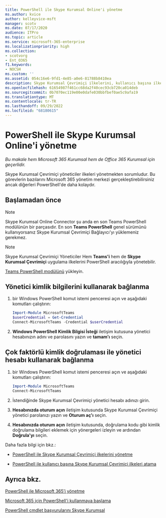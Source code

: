 ```yaml
---
title: PowerShell ile Skype Kurumsal Online'i yönetme
ms.author: kvice
author: kelleyvice-msft
manager: scotv
ms.date: 07/17/2020
audience: ITPro
ms.topic: article
ms.service: microsoft-365-enterprise
ms.localizationpriority: high
ms.collection:
- scotvorg
- Ent_O365
f1.keywords:
- NOCSH
ms.custom: ''
ms.assetid: 054c16e6-9fd1-4e85-a0e6-81788b8410ea
description: Skype Kurumsal Çevrimiçi ilkelerini, kullanıcı başına ilkeleri ve toplantı ayarlarını yönetmek için Microsoft 365 için PowerShell'i kullanın.
ms.openlocfilehash: 61654987f461cc68da2f40cec93cb720ca014deb
ms.sourcegitcommit: 0b7070ec119e00e0dafe030bbfbef0ae5c9afa19
ms.translationtype: MT
ms.contentlocale: tr-TR
ms.lasthandoff: 09/29/2022
ms.locfileid: "68180615"
---
```

# <a name="manage-skype-for-business-online-with-powershell"></a>PowerShell ile Skype Kurumsal Online'i yönetme

*Bu makale hem Microsoft 365 Kurumsal hem de Office 365 Kurumsal için geçerlidir.*

Skype Kurumsal Çevrimiçi yöneticiler ilkeleri yönetmekten sorumludur. Bu görevlerin bazılarını Microsoft 365 yönetim merkezi gerçekleştirebilirsiniz ancak diğerleri PowerShell'de daha kolaydır.

## <a name="before-you-start"></a>Başlamadan önce

> [!NOTE]
> Skype Kurumsal Online Connector şu anda en son Teams PowerShell modülünün bir parçasıdır. En son **Teams PowerShell** genel sürümünü kullanıyorsanız Skype Kurumsal Çevrimiçi Bağlayıcı'yı yüklemeniz gerekmez.

> [!NOTE]
> Skype Kurumsal Çevrimiçi Yöneticiler Hem **Teams'i** hem de **Skype Kurumsal Çevrimiçi** uygulama ilkelerini PowerShell aracılığıyla yönetebilir.

[Teams PowerShell modülünü](/microsoftteams/teams-powershell-install) yükleyin.

## <a name="connect-using-admin-credentials"></a>Yönetici kimlik bilgilerini kullanarak bağlanma

1. bir Windows PowerShell komut istemi penceresi açın ve aşağıdaki komutları çalıştırın:

   ```powershell
   Import-Module MicrosoftTeams
   $userCredential = Get-Credential
   Connect-MicrosoftTeams -Credential $userCredential
   ```

2. **Windows PowerShell Kimlik Bilgisi İsteği** iletişim kutusuna yönetici hesabınızın adını ve parolasını yazın ve **tamam'ı** seçin.

## <a name="connect-using-an-admin-account-with-multi-factor-authentication"></a>Çok faktörlü kimlik doğrulaması ile yönetici hesabı kullanarak bağlanma

1. bir Windows PowerShell komut istemi penceresi açın ve aşağıdaki komutları çalıştırın:

   ```powershell
   Import-Module MicrosoftTeams
   Connect-MicrosoftTeams
   ```

2. İstendiğinde Skype Kurumsal Çevrimiçi yönetici hesabı adınızı girin.

3. **Hesabınızda oturum açın** iletişim kutusunda Skype Kurumsal Çevrimiçi yönetici parolanızı yazın ve **Oturum aç'ı** seçin.

4. **Hesabınızda oturum açın** iletişim kutusunda, doğrulama kodu gibi kimlik doğrulama bilgileri eklemek için yönergeleri izleyin ve ardından **Doğrula'yı** seçin.

Daha fazla bilgi için bkz.:

- [PowerShell ile Skype Kurumsal Çevrimiçi ilkelerini yönetme](manage-skype-for-business-online-policies-with-microsoft-365-powershell.md)

- [PowerShell ile kullanıcı başına Skype Kurumsal Çevrimiçi ilkeleri atama](assign-per-user-skype-for-business-online-policies-with-microsoft-365-powershell.md)

## <a name="see-also"></a>Ayrıca bkz.

[PowerShell ile Microsoft 365’i yönetme](manage-microsoft-365-with-microsoft-365-powershell.md)

[Microsoft 365 için PowerShell'i kullanmaya başlama](getting-started-with-microsoft-365-powershell.md)

[PowerShell cmdlet başvurularını Skype Kurumsal](/powershell/module/skype/)
